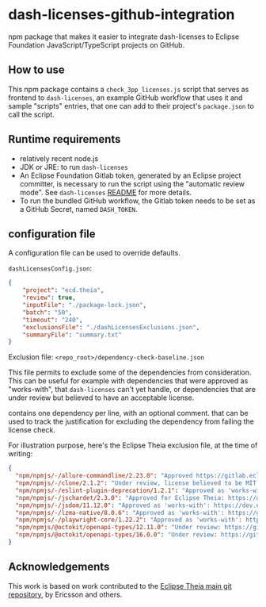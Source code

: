 # dash-licenses-github-integration

npm package that makes it easier to integrate dash-licenses to Eclipse Foundation JavaScript/TypeScript projects on GitHub.

## How to use

This npm package contains a `check_3pp_licenses.js` script that serves as frontend to `dash-licenses`, an example GitHub workflow that uses it and sample "scripts" entries, that one can add to their project's `package.json` to call the script.

## Runtime requirements

- relatively recent node.js
- JDK or JRE: to run `dash-licenses`
- An Eclipse Foundation Gitlab token, generated by an Eclipse project committer, is necessary to run the script using the "automatic review mode". See `dash-licenses` [README](https://github.com/eclipse/dash-licenses#readme) for more details.
- To run the bundled GitHub workflow, the Gitlab token needs to be set as a GitHub Secret, named `DASH_TOKEN`.

## configuration file

A configuration file can be used to override defaults.

`dashLicensesConfig.json`:

```json
{
    "project": "ecd.theia",
    "review": true,
    "inputFile": "./package-lock.json",
    "batch": "50",
    "timeout": "240",
    "exclusionsFile": "./dashLicensesExclusions.json",
    "summaryFile": "summary.txt"
}
```

Exclusion file: `<repo_root>/dependency-check-baseline.json`

This file permits to exclude some of the dependencies from consideration. This can be useful for example with dependencies that were approved as "works-with", that `dash-licenses` can't yet handle, or dependencies that are under review but believed to have an acceptable license.

contains one dependency per line, with an optional comment. that can be used to track the justification for excluding the dependency from failing the license check.

For illustration purpose, here's the Eclipse Theia exclusion file, at the time of writing:

```json
{
  "npm/npmjs/-/allure-commandline/2.23.0": "Approved https://gitlab.eclipse.org/eclipsefdn/emo-team/iplab/-/issues/9379",
  "npm/npmjs/-/clone/2.1.2": "Under review, license believed to be MIT: https://gitlab.eclipse.org/eclipsefdn/emo-team/iplab/-/issues/7971",
  "npm/npmjs/-/eslint-plugin-deprecation/1.2.1": "Approved as 'works-with': https://dev.eclipse.org/ipzilla/show_bug.cgi?id=22573",
  "npm/npmjs/-/jschardet/2.3.0": "Approved for Eclipse Theia: https://dev.eclipse.org/ipzilla/show_bug.cgi?id=22481",
  "npm/npmjs/-/jsdom/11.12.0": "Approved as 'works-with': https://dev.eclipse.org/ipzilla/show_bug.cgi?id=23640https://dev.eclipse.org/ipzilla/show_bug.cgi?id=23640",
  "npm/npmjs/-/lzma-native/8.0.6": "Approved as 'works-with': https://gitlab.eclipse.org/eclipsefdn/emo-team/iplab/-/issues/1850",
  "npm/npmjs/-/playwright-core/1.22.2": "Approved as 'works-with': https://gitlab.eclipse.org/eclipsefdn/emo-team/iplab/-/issues/2734",
  "npm/npmjs/@octokit/openapi-types/12.11.0": "Under review: https://gitlab.eclipse.org/eclipsefdn/emo-team/iplab/-/issues/7693",
  "npm/npmjs/@octokit/openapi-types/16.0.0": "Under review: https://gitlab.eclipse.org/eclipsefdn/emo-team/iplab/-/issues/7694"
}

```

## Acknowledgements

This work is based on work contributed to the [Eclipse Theia main git repository](https://github.com/eclipse-theia/theia), by Ericsson and others.
